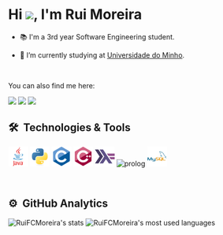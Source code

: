 <h1 align="left">Hi <img src="https://raw.githubusercontent.com/kaueMarques/kaueMarques/master/hi.gif" width="30px">, I'm Rui Moreira</h1>

- 📚 I'm a 3rd year Software Engineering student.

- 🔭 I’m currently studying at [Universidade do Minho](https://www.uminho.pt/).

<br>

You can also find me here: 

[![](https://img.shields.io/badge/LinkedIn-0077B5?style=for-the-badge&logo=linkedin&logoColor=white)](https://www.linkedin.com/in/rui-moreira-63a39820b/)
[![](https://img.shields.io/badge/Instagram-953736?style=for-the-badge&logo=instagram&logoColor=white)](https://www.instagram.com/rui_moreira_23/)
[![](https://img.shields.io/badge/Spotify-8c924f?&style=for-the-badge&logo=spotify&logoColor=white)](https://open.spotify.com/user/ruifmoreira23?si=39392cc9ba914a52)



## 🛠 &nbsp;Technologies & Tools
<!--
![Java](https://img.shields.io/badge/-Java-05122A?style=flat&logo=Java)
![Python](https://img.shields.io/badge/-Python-05122A?style=flat&logo=Python)
![C](https://img.shields.io/badge/-C-05122A?style=flat&logo=C)
![C++](https://img.shields.io/badge/-C++-05122A?style=flat&logo=C++)
![Haskell](https://img.shields.io/badge/-Haskell-05122A?style=flat&logo=Haskell)
![Prolog](https://img.shields.io/badge/-Prolog-05122A?style=flat&logo=Prolog)
![MySQL](https://img.shields.io/badge/-MySQL-05122A?style=flat&logo=MySQL)
![Vue.js](https://img.shields.io/badge/-Vue.js-05122A?style=flat&logo=Vue.js)
-->

<img src= "https://raw.githubusercontent.com/devicons/devicon/2809b567852a4648062a2d3e7c1c531367458c0b/icons/java/java-original-wordmark.svg" alt ="java" width="40" height="40" style="max-width:100%;"></img>
<img src= "https://raw.githubusercontent.com/devicons/devicon/1119b9f84c0290e0f0b38982099a2bd027a48bf1/icons/python/python-original.svg" alt ="python" width="40" height="40" style="max-width:100%;"></img>
<img src= "https://raw.githubusercontent.com/devicons/devicon/2809b567852a4648062a2d3e7c1c531367458c0b/icons/c/c-original.svg" alt ="c-language" width="40" height="40" style="max-width:100%;"></img>
<img src= "https://raw.githubusercontent.com/devicons/devicon/1119b9f84c0290e0f0b38982099a2bd027a48bf1/icons/cplusplus/cplusplus-original.svg" alt ="c-plus-plus" width="40" height="40" style="max-width:100%;"></img>
<img src= "https://raw.githubusercontent.com/devicons/devicon/master/icons/haskell/haskell-original.svg" alt ="haskell" width="40" height="40" style="max-width:100%;"></img>
<img src= "[https://raw.githubusercontent.com/devicons/devicon/1119b9f84c0290e0f0b38982099a2bd027a48bf1/icons/python/python-original.svg](https://img.shields.io/badge/-Prolog-05122A?style=flat&logo=Prolog)" alt ="prolog" width="40" height="40" style="max-width:100%;"></img>
<img src= "https://raw.githubusercontent.com/devicons/devicon/master/icons/mysql/mysql-original-wordmark.svg" alt ="mysql" width="40" height="40" style="max-width:100%;"></img>




<br>

## ⚙️ &nbsp;GitHub Analytics

<p align="left">
<img width="530em" src="https://github-readme-stats.vercel.app/api?username=RuiFCMoreira&show_icons=true&theme=vision-friendly-dark" alt="RuiFCMoreira's stats"/>
<img width="530em" src="https://github-readme-stats.vercel.app/api/top-langs/?username=RuiFCMoreira&layout=compact&theme=vision-friendly-dark" alt="RuiFCMoreira's most used languages"/>
</p>

<br>



<!--
**RuiFCMoreira/RuiFCMoreira** is a ✨ _special_ ✨ repository because its `README.md` (this file) appears on your GitHub profile.

Here are some ideas to get you started:

- 🔭 I’m currently working on ...
- 🌱 I’m currently learning ...
- 👯 I’m looking to collaborate on ...
- 🤔 I’m looking for help with ...
- 💬 Ask me about ...
- 📫 How to reach me: ...
- 😄 Pronouns: ...
- ⚡ Fun fact: ...
-->
